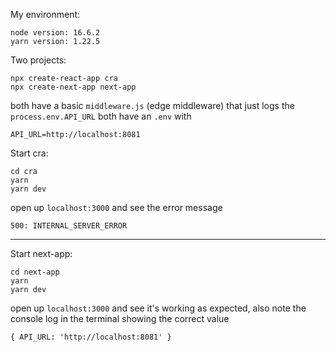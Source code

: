 My environment:
```
node version: 16.6.2
yarn version: 1.22.5
```

Two projects:

```
npx create-react-app cra
npx create-next-app next-app
```

both have a basic `middleware.js` (edge middleware) that just logs the `process.env.API_URL`
both have an `.env` with 

```
API_URL=http://localhost:8081
```

Start cra:

```
cd cra
yarn
yarn dev
```
open up `localhost:3000` and see the error message 

```
500: INTERNAL_SERVER_ERROR
```

------

Start next-app:

```
cd next-app
yarn
yarn dev
```
open up `localhost:3000` and see it's working as expected, also note the console log in the terminal showing the correct value

```
{ API_URL: 'http://localhost:8081' }
```

